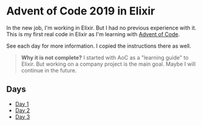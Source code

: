 # Advent of Code 2019 in Elixir

In the new job, I'm working in Elixir. But I had no previous experience with it. This is my first real code in Elixir as I'm learning with [Advent of Code](https://adventofcode.com/2019).

See each day for more information. I copied the instructions there as well.

> **Why it is not complete?** I started with AoC as a "learning guide" to Elixir. But working on a company project is the main goal. Maybe I will continue in the future.

## Days
- [Day 1](/day1)
- [Day 2](/day2)
- [Day 3](/day3)
